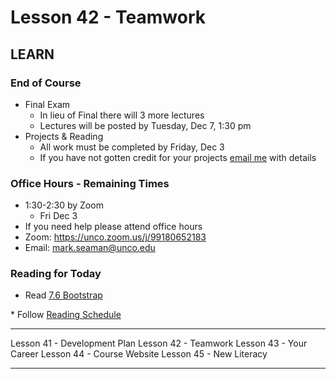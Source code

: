 # Lesson 42 - Teamwork

## LEARN  

### End of Course
* Final Exam
    * In lieu of Final there will 3 more lectures
    * Lectures will be posted by Tuesday, Dec 7, 1:30 pm
* Projects & Reading
    * All work must be completed by Friday, Dec 3
    * If you have not gotten credit for your projects 
[email me](mailto:Mark.Seaman@unco.edu) with details


### Office Hours - Remaining Times
* 1:30-2:30 by Zoom
    * Fri Dec 3
* If you need help please attend office hours
* Zoom:  https://unco.zoom.us/j/99180652183
* Email: mark.seaman@unco.edu      


### Reading for Today  
* Read <a target="_blank" 
href="https://learn.zybooks.com/zybook/UNCOBACS200SeamanFall2021/chapter/7/section/6">
7.6 Bootstrap
</a>
* Follow <a target="_blank" href="/course/bacs200/docs/ZybooksReading">Reading Schedule</a>

---

Lesson 41 - Development Plan
Lesson 42 - Teamwork
Lesson 43 - Your Career
Lesson 44 - Course Website
Lesson 45 - New Literacy

---